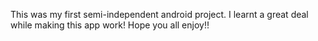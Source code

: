 This was my first semi-independent android project. I learnt a great deal while making this app work!
Hope you all enjoy!!
